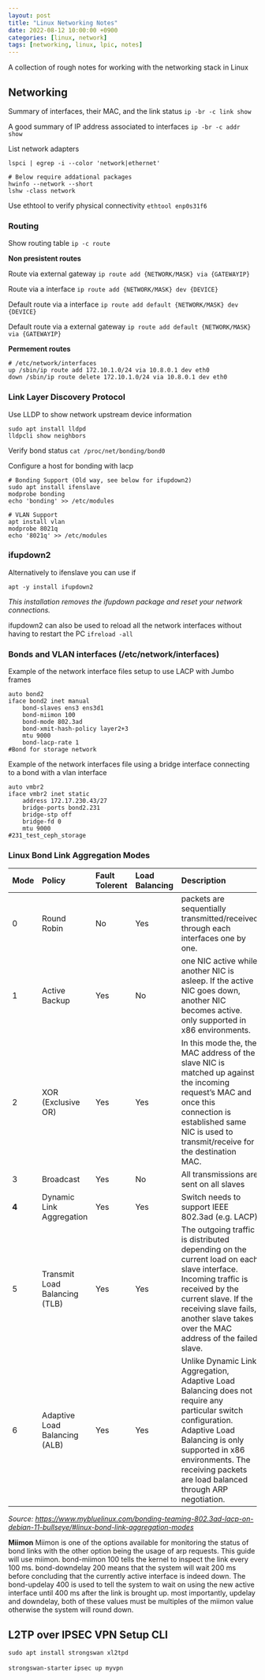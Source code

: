 ```yaml
---
layout: post
title: "Linux Networking Notes"
date: 2022-08-12 10:00:00 +0900
categories: [linux, network]
tags: [networking, linux, lpic, notes]
---
```


A collection of rough notes for working with the networking stack in Linux


## Networking

Summary of interfaces, their MAC, and the link status
`ip -br -c link show`

 A good summary of IP address associated to interfaces
 `ip -br -c addr show`
 
 List network adapters
 ````
 lspci | egrep -i --color 'network|ethernet'
 
 # Below require addational packages
 hwinfo --network --short
 lshw -class network
 ````
 
 Use ethtool to verify physical connectivity 
 `ethtool enp0s31f6`

### Routing

Show routing table
`ip -c route`

**Non presistent routes**

Route via external gateway
`ip route add {NETWORK/MASK} via {GATEWAYIP}`

Route via a interface
`ip route add {NETWORK/MASK} dev {DEVICE}`

Default route via a interface
`ip route add default {NETWORK/MASK} dev {DEVICE}`

Default route via a external gateway
`ip route add default {NETWORK/MASK} via {GATEWAYIP}`

**Permement routes**
````
# /etc/network/interfaces
up /sbin/ip route add 172.10.1.0/24 via 10.8.0.1 dev eth0
down /sbin/ip route delete 172.10.1.0/24 via 10.8.0.1 dev eth0
````


### Link Layer Discovery Protocol 

 Use LLDP to show network upstream device information
 ````
 sudo apt install lldpd
 lldpcli show neighbors
 ````
 
 Verify bond status
 `cat /proc/net/bonding/bond0`
 
 
 Configure a host for bonding with lacp
 ````
 # Bonding Support (Old way, see below for ifupdown2)
 sudo apt install ifenslave
 modprobe bonding
 echo 'bonding' >> /etc/modules
 
 # VLAN Support 
 apt install vlan
 modprobe 8021q
 echo '8021q' >> /etc/modules 
````


### ifupdown2
Alternatively to ifenslave you can use if
````
apt -y install ifupdown2
````
*This installation removes the ifupdown package and reset your network connections.* 

ifupdown2 can also be used to reload all the network interfaces without having to restart the PC
````ifreload -all````

### Bonds and VLAN interfaces (/etc/network/interfaces)

Example of the network interface files setup to use LACP with Jumbo frames
````
auto bond2
iface bond2 inet manual
	bond-slaves ens3 ens3d1
	bond-miimon 100
	bond-mode 802.3ad
	bond-xmit-hash-policy layer2+3
	mtu 9000
	bond-lacp-rate 1
#Bond for storage network
````

Example of the network interfaces file using a bridge interface connecting to a bond with a vlan interface
````
auto vmbr2
iface vmbr2 inet static
	address 172.17.230.43/27
	bridge-ports bond2.231
	bridge-stp off
	bridge-fd 0
	mtu 9000
#231_test_ceph_storage
````

### Linux Bond Link Aggregation Modes

| Mode | Policy | Fault Tolerent | Load Balancing | Description
| :- | :- | :- | :- | :- 
| 0 | Round Robin | No | Yes | packets are sequentially transmitted/received through each interfaces one by one.
| 1 | Active Backup | Yes | No  | one NIC active while another NIC is asleep. If the active NIC goes down, another NIC becomes active. only supported in x86 environments.	
| 2| XOR (Exclusive OR) | Yes | Yes | In this mode the, the MAC address of the slave NIC is matched up against the incoming request’s MAC and once this connection is established same NIC is used to transmit/receive for the destination MAC.	
| 3 | Broadcast | Yes | No | 	All transmissions are sent on all slaves
| **4** | Dynamic Link Aggregation | Yes | Yes | Switch needs to support  IEEE 802.3ad (e.g. LACP)
| 5 | Transmit Load Balancing (TLB) | Yes | Yes | The outgoing traffic is distributed depending on the current load on each slave interface. Incoming traffic is received by the current slave. If the receiving slave fails, another slave takes over the MAC address of the failed slave.
| 6 | Adaptive Load Balancing (ALB) | Yes | Yes | Unlike Dynamic Link Aggregation, Adaptive Load Balancing does not require any particular switch configuration. Adaptive Load Balancing is only supported in x86 environments. The receiving packets are load balanced through ARP negotiation.

*Source: https://www.mybluelinux.com/bonding-teaming-802.3ad-lacp-on-debian-11-bullseye/#linux-bond-link-aggregation-modes*

**Miimon**
Miimon is one of the options available for monitoring the status of bond links with the other option being the usage of arp requests. This guide will use miimon. bond-miimon 100 tells the kernel to inspect the link every 100 ms. bond-downdelay 200 means that the system will wait 200 ms before concluding that the currently active interface is indeed down. The bond-updelay 400 is used to tell the system to wait on using the new active interface until 400 ms after the link is brought up. most importantly, updelay and downdelay, both of these values must be multiples of the miimon value otherwise the system will round down.


## L2TP over IPSEC VPN Setup CLI

`sudo apt install strongswan xl2tpd`


`strongswan-starter`
`ipsec up myvpn`
